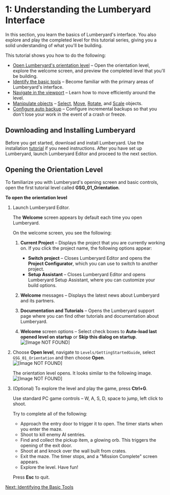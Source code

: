 # 1: Understanding the Lumberyard Interface<a name="understanding"></a>

In this section, you learn the basics of Lumberyard's interface\. You also explore and play the completed level for this tutorial series, giving you a solid understanding of what you'll be building\.

This tutorial shows you how to do the following:
+ [Open Lumberyard's orientation level](#understanding-opening) – Open the orientation level, explore the welcome screen, and preview the completed level that you'll be building\.
+ [Identify the basic tools](understanding-identifying.md) – Become familiar with the primary areas of Lumberyard's interface\.
+ [Navigate in the viewport](understanding-navigating.md) – Learn how to move efficiently around the level\.
+ [Manipulate objects](understanding-manipulating.md) – [Select](understanding-manipulating-select.md), [Move](understanding-manipulating-moving.md), [Rotate](understanding-manipulating-rotating.md), and [Scale](understanding-manipulating-scaling.md) objects\.
+ [Configure auto backup](understanding-auto-backup.md) – Configure incremental backups so that you don't lose your work in the event of a crash or freeze\.

## Downloading and Installing Lumberyard<a name="understanding-prerequisites"></a>

Before you get started, download and install Lumberyard\. Use the installation [tutorial](https://s3.amazonaws.com/gamedev-tutorials/Tutorials/Getting_Started_01_Download-Install-Express_1.10.pdf) if you need instructions\. After you have set up Lumberyard, launch Lumberyard Editor and proceed to the next section\.

## Opening the Orientation Level<a name="understanding-opening"></a>

To familiarize you with Lumberyard's opening screen and basic controls, open the first tutorial level called **GSG\_01\_Orientation**\.

**To open the orientation level**

1. Launch Lumberyard Editor\.

   The **Welcome** screen appears by default each time you open Lumberyard\.

   On the welcome screen, you see the following:

   1. **Current Project** – Displays the project that you are currently working on\. If you click the project name, the following options appear:
      + **Switch project** – Closes Lumberyard Editor and opens the **Project Configurator**, which you can use to switch to another project\.
      + **Setup Assistant** – Closes Lumberyard Editor and opens Lumberyard Setup Assistant, where you can customize your build options\.

   1. **Welcome** messages – Displays the latest news about Lumberyard and its partners\.

   1. **Documentation and Tutorials** – Opens the Lumberyard support page where you can find other tutorials and documentation about Lumberyard\.

   1. **Welcome** screen options – Select check boxes to **Auto\-load last opened level on startup** or **Skip this dialog on startup**\.  
![\[Image NOT FOUND\]](http://docs.aws.amazon.com/lumberyard/latest/gettingstartedguide/images/understanding-welcome.png)

1. Choose **Open level**, navigate to `Levels/GettingStartedGuide`, select `GSG_01_Orientation` and then choose **Open**\.  
![\[Image NOT FOUND\]](http://docs.aws.amazon.com/lumberyard/latest/gettingstartedguide/images/understanding-open.png)

   The orientation level opens\. It looks similar to the following image\.  
![\[Image NOT FOUND\]](http://docs.aws.amazon.com/lumberyard/latest/gettingstartedguide/images/understanding-orientation.png)

1. \(Optional\) To explore the level and play the game, press **Ctrl\+G**\.

   Use standard PC game controls – W, A, S, D, space to jump, left click to shoot\.

   Try to complete all of the following:
   + Approach the entry door to trigger it to open\. The timer starts when you enter the maze\.
   + Shoot to kill enemy AI sentries\.
   + Find and collect the pickup item, a glowing orb\. This triggers the opening of the exit door\.
   + Shoot at and knock over the wall built from crates\.
   + Exit the maze\. The timer stops, and a "Mission Complete" screen appears\.
   + Explore the level\. Have fun\!

   Press **Esc** to quit\.

[Next: Identifying the Basic Tools](understanding-identifying.md)